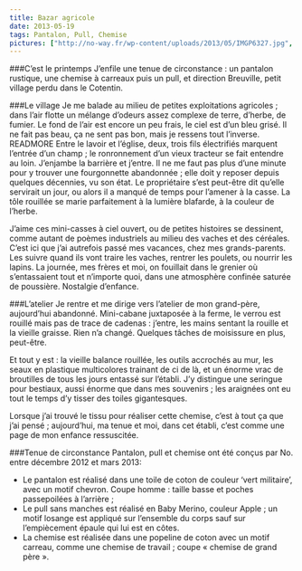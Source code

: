 ```yaml
---
title: Bazar agricole
date: 2013-05-19
tags: Pantalon, Pull, Chemise
pictures: ["http://no-way.fr/wp-content/uploads/2013/05/IMGP6327.jpg", "http://no-way.fr/wp-content/uploads/2013/05/IMGP6260.jpg", "http://no-way.fr/wp-content/uploads/2013/05/IMGP6274.jpg", "http://no-way.fr/wp-content/uploads/2013/05/IMGP6316.jpg", "http://no-way.fr/wp-content/uploads/2013/05/IMGP6303.jpg", "http://no-way.fr/wp-content/uploads/2013/05/IMGP6307.jpg", "http://no-way.fr/wp-content/uploads/2013/05/IMGP6315.jpg", "http://no-way.fr/wp-content/uploads/2013/05/IMGP6300.jpg", "http://no-way.fr/wp-content/uploads/2013/05/IMGP6298.jpg", "http://no-way.fr/wp-content/uploads/2013/05/IMGP6284.jpg", "http://no-way.fr/wp-content/uploads/2013/05/IMGP6289.jpg", "http://no-way.fr/wp-content/uploads/2013/05/IMGP6291.jpg"]
---
```


###C’est le printemps
J’enfile une tenue de circonstance : un pantalon rustique, une chemise à carreaux puis un pull, et direction Breuville, petit village perdu dans le Cotentin.

###Le village
Je me balade au milieu de petites exploitations agricoles ; dans l’air flotte un mélange d’odeurs assez complexe de terre, d’herbe, de fumier. Le fond de l’air est encore un peu frais, le ciel est d’un bleu grisé. Il ne fait pas beau, ça ne sent pas bon, mais je ressens tout l’inverse.
READMORE
Entre le lavoir et l’église, deux, trois fils électrifiés marquent l’entrée d’un champ ; le ronronnement d’un vieux tracteur se fait entendre au loin. J’enjambe la barrière et j’entre.
Il ne me faut pas plus d’une minute pour y trouver une fourgonnette abandonnée ; elle doit y reposer depuis quelques décennies, vu son état. Le propriétaire s’est peut-être dit qu’elle servirait un jour, ou alors il a manqué de temps pour l’amener à la casse. La tôle rouillée se marie parfaitement à la lumière blafarde, à la couleur de l’herbe.

J’aime ces mini-casses à ciel ouvert, ou de petites histoires se dessinent, comme autant de poèmes industriels au milieu des vaches et des céréales. C’est ici que j’ai autrefois passé mes vacances, chez mes grands-parents. Les suivre quand ils vont traire les vaches, rentrer les poulets, ou nourrir les lapins. La journée, mes frères et moi, on fouillait dans le grenier où s’entassaient tout et n’importe quoi, dans une atmosphère confinée saturée de poussière. Nostalgie d’enfance.

###L’atelier
Je rentre et me dirige vers l’atelier de mon grand-père, aujourd’hui abandonné. Mini-cabane juxtaposée à la ferme, le verrou est rouillé mais pas de trace de cadenas : j’entre, les mains sentant la rouille et la vieille graisse. Rien n’a changé. Quelques tâches de moisissure en plus, peut-être.

Et tout y est : la vieille balance rouillée, les outils accrochés au mur, les seaux en plastique multicolores trainant de ci de là, et un énorme vrac de broutilles de tous les jours entassé sur l’établi. J’y distingue une seringue pour bestiaux, aussi énorme que dans mes souvenirs ; les araignées ont eu tout le temps d’y tisser des toiles gigantesques.

Lorsque j’ai trouvé le tissu pour réaliser cette chemise, c’est à tout ça que j’ai pensé ; aujourd’hui, ma tenue et moi, dans cet établi, c’est comme une page de mon enfance ressuscitée.

###Tenue de circonstance
Pantalon, pull et chemise ont été conçus par No. entre décembre 2012 et mars 2013: 
* Le pantalon est réalisé dans une toile de coton de couleur ‘vert militaire’, avec un motif chevron. Coupe homme : taille basse et poches passepoilées à l’arrière ;
* Le pull sans manches est réalisé en Baby Merino, couleur Apple ; un motif losange est appliqué sur l’ensemble du corps sauf sur l’empiècement épaule qui lui est en côtes.
* La chemise est réalisée dans une popeline de coton avec un motif carreau, comme une chemise de travail ; coupe « chemise de grand père ».



